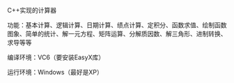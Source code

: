 C++实现的计算器

功能：基本计算、逻辑计算、日期计算、绩点计算、定积分、函数求值、绘制函数图象、简单的统计、解一元方程、矩阵运算、分解质因数、解三角形、进制转换、求导等等

编译环境：VC6（要安装EasyX库）

运行环境：Windows（最好是XP）

